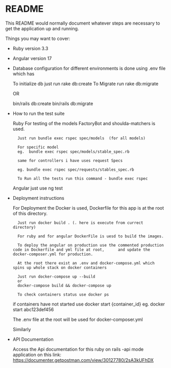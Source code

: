 # README

This README would normally document whatever steps are necessary to get the
application up and running.

Things you may want to cover:

* Ruby version 3.3
* Angular version 17

* Database 
    configuration for different environments is done using .env file which has 

    To initialize db just run rake db:create
    To Migrate run rake db:migrate

    OR

    bin/rails db:create
    bin/rails db:migrate

* How to run the test suite

    Ruby
        For testing of the models FactoryBot and shoulda-matchers is used.
        
        Just run bundle exec rspec spec/models  (for all models)
        
        For specific model
        eg.  bundle exec rspec spec/models/stable_spec.rb

        same for controllers i have uses request Specs

        eg. bundle exec rspec spec/requests/stables_spec.rb

        To Run all the tests run this command - bundle exec rspec 

    Angular 
        just use ng test

* Deployment instructions

    For Deployment the Docker is used, Dockerfile for this app is at the root of this directory. 
    
        Just run docker build . (. here is execute from currect directory)
    
        For ruby and for angular DockerFile is uesd to build the images.
    
        To deploy the angular on production use the commented production code in Dockerfile and yml file at root,      and update the docker-composer.yml for production. 
    
        At the root there exist an .env and docker-compose.yml which spins up whole stack on docker containers
    
        Just run docker-compose up --build
        or 
        docker-compose build && docker-compose up

        To check containers status use docker ps

    if containers have not started use docker start {container_id}
    eg. docker start abc123def456

    The .env file at the root will be used for docker-composer.yml

    Similarly

* API Documentation

    Access the Api documentation for this ruby on rails -api mode application on this link: https://documenter.getpostman.com/view/30127780/2sA3kUFhDX
